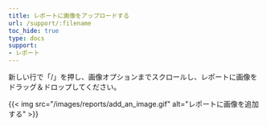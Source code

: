 ```yaml
---
title: レポートに画像をアップロードする
url: /support/:filename
toc_hide: true
type: docs
support:
- レポート
---
```


新しい行で「/」を押し、画像オプションまでスクロールし、レポートに画像をドラッグ＆ドロップしてください。

{{< img src="/images/reports/add_an_image.gif" alt="レポートに画像を追加する" >}}